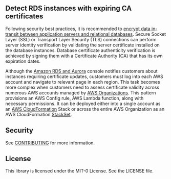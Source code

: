 ## Detect RDS instances with expiring CA certificates

Following security best practices, it is recommended to [encrypt data in-transit between application servers and relational databases](https://docs.aws.amazon.com/AmazonRDS/latest/UserGuide/UsingWithRDS.SSL.html). Secure Socket Layer (SSL) or Transport Layer Security (TLS) connections can perform server identity verification by validating the server certificate installed on the database instances. Database certificate authenticity verification is achieved by signing them with a Certificate Authority (CA) that has its own expiration dates.

Although the [Amazon RDS and Aurora](https://docs.aws.amazon.com/rds/) console notifies customers about instances requiring certificate updates, customers must log into each AWS account and navigate to relevant page in each region. This task becomes more complex when customers need to assess certificate validity across numerous AWS accounts managed by [AWS Organizations](https://docs.aws.amazon.com/organizations/latest/userguide/orgs_introduction.html). This pattern provisions an AWS Config rule, AWS Lambda function, along with necessary permissions. It can be deployed either into a single account as an [AWS CloudFormation](https://docs.aws.amazon.com/cloudformation/) Stack or across the entire AWS Organization as an AWS CloudFormation [StackSet](https://docs.aws.amazon.com/AWSCloudFormation/latest/UserGuide/aws-resource-cloudformation-stackset.html).

## Security

See [CONTRIBUTING](CONTRIBUTING.md#security-issue-notifications) for more information.

## License

This library is licensed under the MIT-0 License. See the LICENSE file.

